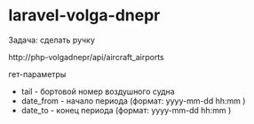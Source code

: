 # laravel-volga-dnepr

Задача: сделать ручку

http://php-volgadnepr/api/aircraft_airports

гет-параметры
- tail - бортовой номер воздушного судна
- date_from - начало периода (формат: yyyy-mm-dd hh:mm )
- date_to - конец периода (формат: yyyy-mm-dd hh:mm )
